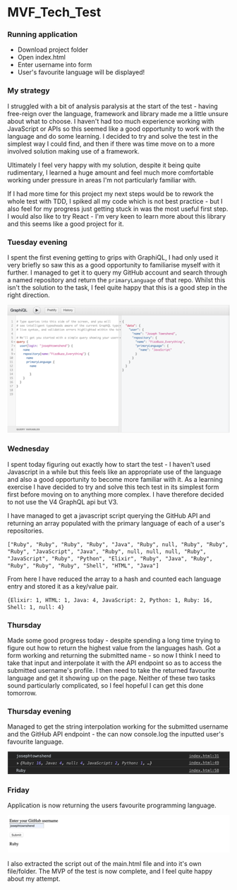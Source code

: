 # MVF_Tech_Test

### Running application

- Download project folder
- Open index.html
- Enter username into form
- User's favourite language will be displayed!

### My strategy

I struggled with a bit of analysis paralysis at the start of the test - having free-reign over the language, framework and library made me a little unsure about what to choose. I haven't had too much experience working with JavaScript or APIs so this seemed like a good opportunity to work with the language and do some learning. I decided to try and solve the test in the simplest way I could find, and then if there was time move on to a more involved solution making use of a framework.

Ultimately I feel very happy with my solution, despite it being quite rudimentary, I learned a huge amount and feel much more comfortable working under pressure in areas I'm not particularly familiar with.

If I had more time for this project my next steps would be to rework the whole test with TDD, I spiked all my code which is not best practice - but I also feel for my progress just getting stuck in was the most useful first step. I would also like to try React - I'm very keen to learn more about this library and this seems like a good project for it.



### Tuesday evening

I spent the first evening getting to grips with GraphiQL, I had only used it very briefly so saw this as a good opportunity to familiarise myself with it further. I managed to get it to query my GitHub account and search through a named repository and return the `primaryLanguage` of that repo. Whilst this isn't the solution to the task, I feel quite happy that this is a good step in the right direction.

![screenshot of GraphiQL query](https://github.com/josephtownshend/MVF_Tech_Test/blob/master/images/Screenshot_1.jpg)

### Wednesday

I spent today figuring out exactly how to start the test - I haven't used Javascript in a while but this feels like an appropriate use of the language and also a good opportunity to become more familiar with it. As a learning exercise I have decided to try and solve this tech test in its simplest form first before moving on to anything more complex. I have therefore decided to not use the V4 GraphQL api but V3.

I have managed to get a javascript script querying the GitHub API and returning an array populated with the primary language of each of a user's repositories.

```
["Ruby", "Ruby", "Ruby", "Ruby", "Java", "Ruby", null, "Ruby", "Ruby", "Ruby", "JavaScript", "Java", "Ruby", null, null, null, "Ruby", "JavaScript", "Ruby", "Python", "Elixir", "Ruby", "Java", "Ruby", "Ruby", "Ruby", "Ruby", "Shell", "HTML", "Java"]
```

From here I have reduced the array to a hash and counted each language entry and stored it as a key/value pair.

```
{Elixir: 1, HTML: 1, Java: 4, JavaScript: 2, Python: 1, Ruby: 16, Shell: 1, null: 4}
```

### Thursday

Made some good progress today - despite spending a long time trying to figure out how to return the highest value from the languages hash. Got a form working and returning the submitted name - so now I think I need to take that input and interpolate it with the API endpoint so as to access the submitted username's profile. I then need to take the returned favourite language and get it showing up on the page. Neither of these two tasks sound particularly complicated, so I feel hopeful I can get this done tomorrow.

### Thursday evening

Managed to get the string interpolation working for the submitted username and the GitHub API endpoint - the can now console.log the inputted user's favourite language.

![screenshot of console.log after username has been entered](https://github.com/josephtownshend/MVF_Tech_Test/blob/master/images/Screenshot_2.jpg)

### Friday

Application is now returning the users favourite programming language.

![screenshot of page after username has been submitted](https://github.com/josephtownshend/MVF_Tech_Test/blob/master/images/Screenshot_3.jpg)

I also extracted the script out of the main.html file and into it's own file/folder. The MVP of the test is now complete, and I feel quite happy about my attempt. 
